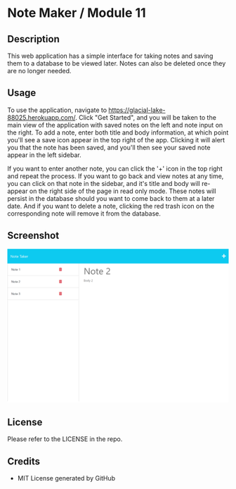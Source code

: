 # Note Maker / Module 11

## Description

This web application has a simple interface for taking notes and saving them to a database to be viewed later. Notes can also be deleted once they are no longer needed.

## Usage

To use the application, navigate to https://glacial-lake-88025.herokuapp.com/. Click "Get Started", and you will be taken to the main view of the application with saved notes on the left and note input on the right. To add a note, enter both title and body information, at which point you'll see a save icon appear in the top right of the app. Clicking it will alert you that the note has been saved, and you'll then see your saved note appear in the left sidebar.

If you want to enter another note, you can click the '+' icon in the top right and repeat the process. If you want to go back and view notes at any time, you can click on that note in the sidebar, and it's title and body will re-appear on the right side of the page in read only mode. These notes will persist in the database should you want to come back to them at a later date. And if you want to delete a note, clicking the red trash icon on the corresponding note will remove it from the database.

## Screenshot

![Screenshot of application](./public/assets/images/glacial-lake-88025.herokuapp.com_notes.png)

## License

Please refer to the LICENSE in the repo.

## Credits

* MIT License generated by GitHub